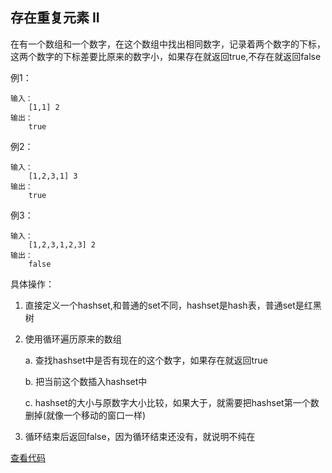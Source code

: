 ## 存在重复元素 II

在有一个数组和一个数字，在这个数组中找出相同数字，记录着两个数字的下标，这两个数字的下标差要比原来的数字小，如果存在就返回true,不存在就返回false

例1：
```
输入：
    [1,1] 2
输出：
    true
```
例2：
```
输入：
    [1,2,3,1] 3
输出：
    true
```

例3：
```
输入：
    [1,2,3,1,2,3] 2
输出：
    false
```
具体操作：

1. 直接定义一个hashset,和普通的set不同，hashset是hash表，普通set是红黑树

2. 使用循环遍历原来的数组

    a. 查找hashset中是否有现在的这个数字，如果存在就返回true

    b. 把当前这个数插入hashset中

    c. hashset的大小与原数字大小比较，如果大于，就需要把hashset第一个数删掉(就像一个移动的窗口一样)

3. 循环结束后返回false，因为循环结束还没有，就说明不纯在


[查看代码]()
